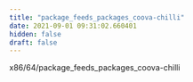 ```yaml
---
title: "package_feeds_packages_coova-chilli"
date: 2021-09-01 09:31:02.660401
hidden: false
draft: false
---
```


x86/64/package_feeds_packages_coova-chilli

